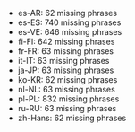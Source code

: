 - es-AR: 62 missing phrases
- es-ES: 740 missing phrases
- es-VE: 646 missing phrases
- fi-FI: 642 missing phrases
- fr-FR: 63 missing phrases
- it-IT: 63 missing phrases
- ja-JP: 63 missing phrases
- ko-KR: 62 missing phrases
- nl-NL: 63 missing phrases
- pl-PL: 832 missing phrases
- ru-RU: 63 missing phrases
- zh-Hans: 62 missing phrases

